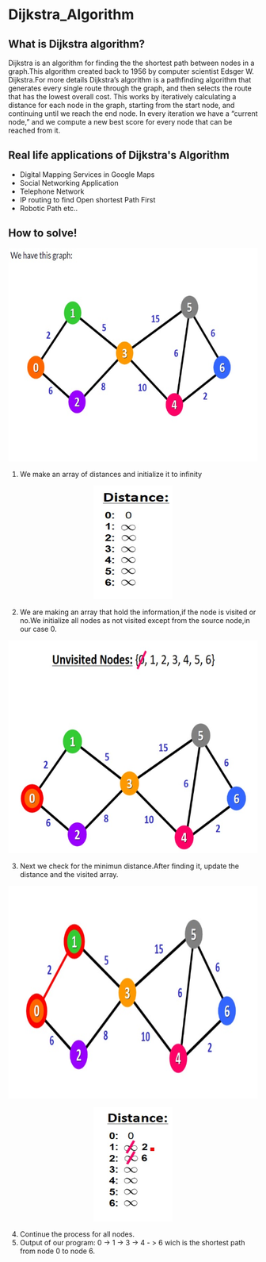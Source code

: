 # Dijkstra_Algorithm
## What is Dijkstra algorithm?
Dijkstra is an algorithm for finding the the shortest path between nodes in a graph.This algorithm created back to 1956 by computer scientist Edsger W. Dijkstra.For more details Dijkstra’s algorithm is a pathfinding algorithm that generates every single route through the graph, and then selects the route that has the lowest overall cost.
This works by iteratively calculating a distance for each node in the graph, starting from the start node, and continuing until we reach the end node. In every iteration we have a “current node,” and we compute a new best score for every node that can be reached from it.

## Real life applications of Dijkstra's Algorithm

* Digital Mapping Services in Google Maps
* Social Networking Application
* Telephone Network
* IP routing to find Open shortest Path First
* Robotic Path etc..

## How to solve!

   <p align="center">
   <img width="690" height="430" src="https://github.com/TheodoreGisis/Dijkstra_Algorithm/blob/main/Graph/Graph.jpg" >
   </p>
   
   1) We make an array of distances and initialize it to infinity 
  
  <p align="center">
   <img width="160" height="230" src="https://github.com/TheodoreGisis/Dijkstra_Algorithm/blob/main/Graph/Distances.jpg" >
   </p>
   
   2) We are making an array that hold the information,if the node is visited or no.We initialize all nodes as not visited  except from the source node,in our case 0.
   
   <p align="center">
   <img width="690" height="430" src="https://github.com/TheodoreGisis/Dijkstra_Algorithm/blob/main/Graph/Viseted_array.jpg" >
   </p>
   
   3) Next we check for the minimun distance.After finding it, update the distance and the visited array.

   <p align="center">
   <img width="710" height="430" src="https://github.com/TheodoreGisis/Dijkstra_Algorithm/blob/main/Graph/Distance_1.jpg" >
   </p>
   
   
   
   
   
   <p align="center">
   <img width="160" height="230" src="https://github.com/TheodoreGisis/Dijkstra_Algorithm/blob/main/Graph/distance1.jpg" >
   </p>
   
   4) Continue the process for all nodes.
   5) Output of our program: 0 -> 1 -> 3 -> 4 - > 6 wich is the shortest path from node 0 to node 6.
   
